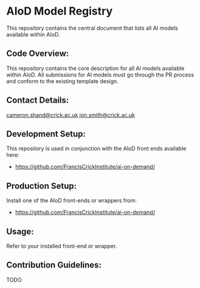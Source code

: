 # AIoD Model Registry
This repository contains the central document that lists all AI models available within AIoD.

## Code Overview:
This repository contains the core description for all AI models available within AIoD. All submissions for AI models must go through the PR process and conform to the existing template design.

## Contact Details:
cameron.shand@crick.ac.uk
jon.smith@crick.ac.uk

## Development Setup:
This repository is used in conjunction with the AIoD front ends available here:
* https://github.com/FrancisCrickInstitute/ai-on-demand/

## Production Setup:
Install one of the AIoD front-ends or wrappers from:
* https://github.com/FrancisCrickInstitute/ai-on-demand/
 
## Usage:
Refer to your installed front-end or wrapper.

## Contribution Guidelines:
TODO
